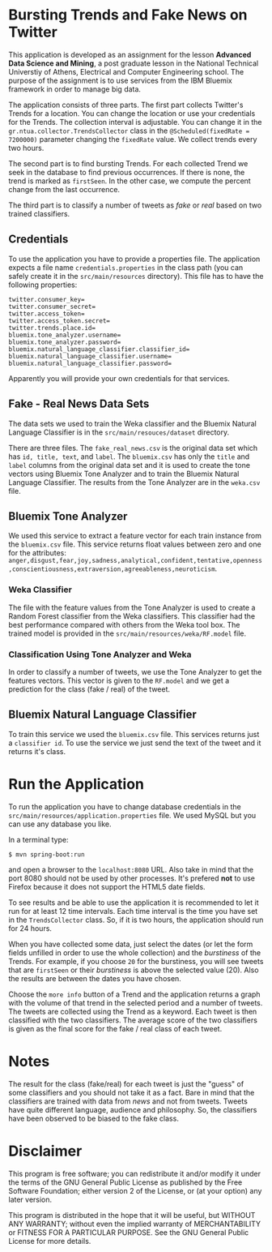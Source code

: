 # Bursting Trends and Fake News on Twitter

This application is developed as an assignment for the lesson **Advanced Data Science and Mining**, a post graduate lesson in the National Technical Universtiy of Athens, Electrical and Computer Engineering school.
The purpose of the assignment is to use services from the IBM Bluemix framework in order to manage big data.

The application consists of three parts.
The first part collects Twitter's Trends for a location.
You can change the location or use your credentials for the Trends.
The collection interval is adjustable.
You can change it in the `gr.ntua.collector.TrendsCollector` class in the `@Scheduled(fixedRate = 7200000)` parameter changing the `fixedRate` value.
We collect trends every two hours.

The second part is to find bursting Trends.
For each collected Trend we seek in the database to find previous occurrences.
If there is none, the trend is marked as `firstSeen`.
In the other case, we compute the percent change from the last occurrence.

The third part is to classify a number of tweets as *fake* or *real* based on two trained classifiers.

## Credentials
To use the application you have to provide a properties file.
The application expects a file name `credentials.properties` in the class path (you can safely create it in the `src/main/resources` directory).
This file has to have the following properties:
```
twitter.consumer_key=
twitter.consumer_secret=
twitter.access_token=
twitter.access_token.secret=
twitter.trends.place.id=
bluemix.tone_analyzer.username=
bluemix.tone_analyzer.password=
bluemix.natural_language_classifier.classifier_id=
bluemix.natural_language_classifier.username=
bluemix.natural_language_classifier.password=
```
Apparently you will provide your own credentials for that services.

## Fake - Real News Data Sets
The data sets we used to train the Weka classifier and the Bluemix Natural Language Classifier is in the `src/main/resouces/dataset` directory.

There are three files.
The `fake_real_news.csv` is the original data set which has `id, title, text`, and `label`.
The `bluemix.csv` has only the `title` and `label` columns from the original data set and it is used to create the tone vectors using Bluemix Tone Analyzer and to train the Bluemix Natural Language Classifier.
The results from the Tone Analyzer are in the `weka.csv` file.

## Bluemix Tone Analyzer
We used this service to extract a feature vector for each train instance from the `bluemix.csv` file.
This service returns float values between zero and one for the attributes: `anger,disgust,fear,joy,sadness,analytical,confident,tentative,openness,conscientiousness,extraversion,agreeableness,neuroticism`.

### Weka Classifier
The file with the feature values from the Tone Analyzer is used to create a Random Forest classifier from the Weka classifiers.
This classifier had the best performance compared with others from the Weka tool box.
The trained model is provided in the `src/main/resources/weka/RF.model` file.

### Classification Using Tone Analyzer and Weka
In order to classify a number of tweets, we use the Tone Analyzer to get the features vectors.
This vector is given to the `RF.model` and we get a prediction for the class (fake / real) of the tweet.

## Bluemix Natural Language Classifier
To train this service we used the `bluemix.csv` file.
This services returns just a `classifier id`.
To use the service we just send the text of the tweet and it returns it's class.

# Run the Application
To run the application you have to change database credentials in the `src/main/resources/application.properties` file.
We used MySQL but you can use any database you like.

In a terminal type:
```
$ mvn spring-boot:run
```

and open a browser to the `localhost:8080` URL.
Also take in mind that the port 8080 should not be used by other processes.
It's prefered **not** to use Firefox because it does not support the HTML5 date fields.

To see results and be able to use the application it is recommended to let it run for at least 12 time intervals.
Each time interval is the time you have set in the `TrendsCollector` class.
So, if it is two hours, the application should run for 24 hours.

When you have collected some data, just select the dates (or let the form fields unfilled in order to use the whole collection)  and the *burstiness* of the Trends.
For example, if you choose `20` for the burstiness, you will see tweets that are `firstSeen` or their *burstiness* is above the selected value (20).
Also the results are between the dates you have chosen.

Choose the `more info` button of a Trend and the application returns a graph with the volume of that trend in the selected period and a number of tweets.
The tweets are collected using the Trend as a keyword.
Each tweet is then classified with the two classifiers.
The average score of the two classifiers is given as the final score for the fake / real class of each tweet.

# Notes
The result for the class (fake/real) for each tweet is just the "guess" of some classifiers and you should not take it as a fact.
Bare in mind that the classifiers are trained with data from *news* and not from tweets.
Tweets have quite different language, audience and philosophy.
So, the classifiers have been observed to be biased to the fake class.

# Disclaimer
This program is free software; you can redistribute it and/or modify
it under the terms of the GNU General Public License as published by
the Free Software Foundation; either version 2 of the License, or
(at your option) any later version.
  
This program is distributed in the hope that it will be useful,
but WITHOUT ANY WARRANTY; without even the implied warranty of
MERCHANTABILITY or FITNESS FOR A PARTICULAR PURPOSE.  See the
GNU General Public License for more details.
